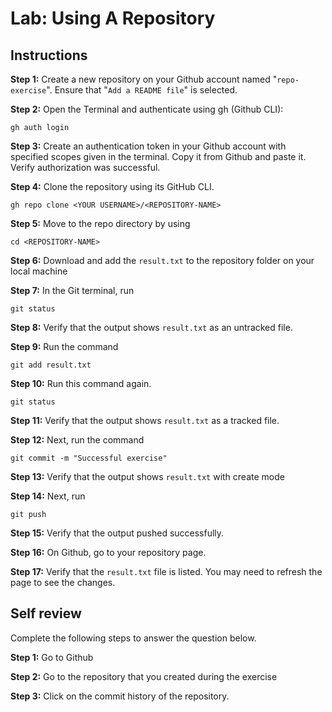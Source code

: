 # Lab: Using A Repository

## Instructions

__Step 1:__ Create a new repository on your Github account named "`repo-exercise`". Ensure that "`Add a README file`" is selected.

__Step 2:__ Open the Terminal and authenticate using gh (Github CLI):
```
gh auth login
```

__Step 3:__ Create an authentication token in your Github account with specified scopes given in the terminal. Copy it from Github and paste it. Verify authorization was successful.


__Step 4:__ Clone the repository using its GitHub CLI.
```
gh repo clone <YOUR USERNAME>/<REPOSITORY-NAME>
```

__Step 5:__ Move to the repo directory by using
```
cd <REPOSITORY-NAME>
```

__Step 6:__ Download and add the `result.txt` to the repository folder on your local machine

__Step 7:__ In the Git terminal, run
```
git status
```

__Step 8:__ Verify that the output shows `result.txt` as an untracked file.

__Step 9:__ Run the command 
```
git add result.txt
```

__Step 10:__ Run this command again.
```
git status
```

__Step 11:__ Verify that the output shows `result.txt` as a tracked file.

__Step 12:__ Next, run the command
```
git commit -m "Successful exercise"
```

__Step 13:__ Verify that the output shows `result.txt` with create mode

__Step 14:__ Next, run
```
git push
```

__Step 15:__ Verify that the output pushed successfully.

__Step 16:__ On Github, go to your repository page.

__Step 17:__ Verify that the `result.txt` file is listed. You may need to refresh the page to see the changes.

## Self review

Complete the following steps to answer the question below.

__Step 1:__ Go to Github

__Step 2:__ Go to the repository that you created during the exercise

__Step 3:__ Click on the commit history of the repository.  
